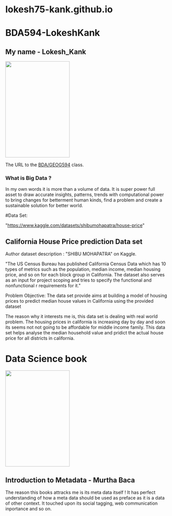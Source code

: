 # lokesh75-kank.github.io

# BDA594-LokeshKank
## My name - Lokesh_Kank


<img src="https://user-images.githubusercontent.com/85188079/187310700-f71ccc8e-3f92-488b-9656-ba8927a1f150.JPG" width="200" height="300">

The URL to the [BDA/GEOG594](https://sdsu.instructure.com/courses/113151) class.

### What is Big Data ?
In my own words it is more than a volume of data. It is super power full asset to draw accurate insights, patterns, trends with computational power to bring changes
for betterment human kinds, find a problem and create a sustainable solution for better world.

#Data Set:

"https://www.kaggle.com/datasets/shibumohapatra/house-price"

## California House Price prediction Data set
Author dataset description : "SHIBU MOHAPATRA" on Kaggle.

"The US Census Bureau has published California Census Data which has 10 types of metrics such as the population, median income, median housing price, and so on for each block group in California. The dataset also serves as an input for project scoping and tries to specify the functional and nonfunctional r requirements for it."

Problem Objective:
The data set provide aims at building a model of housing prices to predict median house values in California using the provided dataset

The reason why it interests me is, this data set is dealing with real world problem. The housing prices in california is increasing day by day and soon its seems not not going to be affordable for middle income family. 
This data set helps analyse the median household value and pridict the actual house price for all districts in california.

# Data Science book

<img src= "https://user-images.githubusercontent.com/85188079/187558283-d5222003-9206-41b6-ad02-c2e36627ff50.png" width="200" height="300">

## Introduction to Metadata - Murtha Baca

The reason this books attracks me is its meta data itself !
It has perfect understanding of how a meta data should be used as preface as it is a data of other context. It touched upon its social tagging, web communication inportance and so on.
